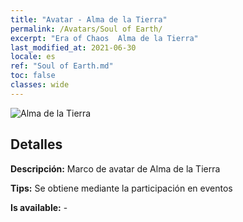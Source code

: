 ```yaml
---
title: "Avatar - Alma de la Tierra"
permalink: /Avatars/Soul of Earth/
excerpt: "Era of Chaos  Alma de la Tierra"
last_modified_at: 2021-06-30
locale: es
ref: "Soul of Earth.md"
toc: false
classes: wide
---
```

 ![Alma de la Tierra](/images/a/avatarFrame_53.png)

## Detalles

 **Descripción:** Marco de avatar de Alma de la Tierra 

 **Tips:** Se obtiene mediante la participación en eventos 

 **Is available:**  - 

